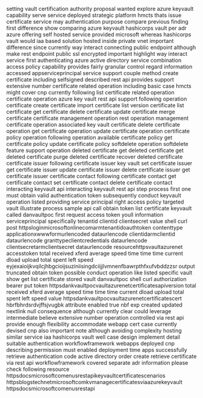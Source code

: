 setting vault certification authority proposal wanted explore azure keyvault capability serve service deployed strategic platform hmcts thats issue certificate service may authentication purpose compare previous finding first difference show comparing azure keyvault hashicorps vault per adr azure offering self hosted service provided microsoft whereas hashicorps vault would iaa based solution hosted inside private vnet important difference since currently way interact connecting public endpoint although make rest endpoint public ssl encrypted important highlight way interact service first authenticating azure active directory service combination access policy capability provides fairly granular control regard information accessed appserviceprincipal service support couple method create certificate including selfsigned described rest api provides support extensive number certificate related operation including basic case hmcts might cover cnp currently following list certificate related operation certificate operation azure key vault rest api support following operation certificate create certificate import certificate list version certificate list certificate get certificate delete certificate update certificate merge certificate certificate management operation rest operation management certificate operation associated key vault certificate delete certificate operation get certificate operation update certificate operation certificate policy operation following operation available certificate policy get certificate policy update certificate policy softdelete operation softdelete feature support operation deleted certificate get deleted certificate get deleted certificate purge deleted certificate recover deleted certificate certificate issuer following certificate issuer key vault set certificate issuer get certificate issuer update certificate issuer delete certificate issuer get certificate issuer certificate contact following certificate contact get certificate contact set certificate contact delete certificate contact interacting keyvault api interacting keyvault rest api step process first one must obtain valid authentication token subsequently conduct keyvault operation listed providing service principal right access policy targeted vault illustrate process sample api call obtain token list certificate keyvault called danvaultpoc first request access token youll information serviceprincipal specifically tenantid clientid clientsecret value shell curl post httpsloginmicrosoftonlinecomarmtenantidoauthtoken contenttype applicationxwwwformurlencoded dataurlencode clientidarmclientid dataurlencode granttypeclientcredentials dataurlencode clientsecretarmclientsecret dataurlencode resourcehttpsvaultazurenet accesstoken total received xferd average speed time time time current dload upload total spent left speed eyjexaioijkvqilcjhbgcioijsuziniisingdciijjlvmnenfbawrpthfxufvbddzzsr output truncated obtain token possible conduct operation like listed specific vault show get list certificate stored vault danvaultpoc shell curl authorization bearer put token httpsdankvaultpocvaultazurenetcertificatesapiversion total received xferd average speed time time time current dload upload total spent left speed value httpsdankvaultpocvaultazurenetcertificatescert hbrfbhrdsrdvjffsjvugbk attribute enabled true nbf exp created updated nextlink null consequence although currently clear could leverage intermediate believe extensive number operation controlled via rest api provide enough flexibility accommodate webapp cert case currently devised cnp also important note although avoiding complexity hosting similar service iaa hashicorps vault well case design implement detail suitable authentication workflowframework webapps deployed cnp describing permission must enabled deployment time apps successfully retrieve authentication code active directory order create retrieve certificate via rest api workflowframework covered separate adr information please check following resource httpsdocsmicrosoftcomenusrestapikeyvaultcertificatescenarios httpsblogstechnetmicrosoftcomkvmanagecertificatesviaazurekeyvault httpsdocsmicrosoftcomenusrestapi